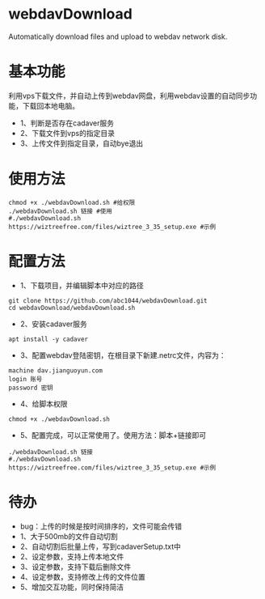# webdavDownload
Automatically download files and upload to webdav network disk.

# 基本功能
利用vps下载文件，并自动上传到webdav网盘，利用webdav设置的自动同步功能，下载回本地电脑。
- 1、判断是否存在cadaver服务
- 2、下载文件到vps的指定目录
- 3、上传文件到指定目录，自动bye退出

# 使用方法
```shell
chmod +x ./webdavDownload.sh #给权限
./webdavDownload.sh 链接 #使用
#./webdavDownload.sh https://wiztreefree.com/files/wiztree_3_35_setup.exe #示例
```

# 配置方法
- 1、下载项目，并编辑脚本中对应的路径
```shell
git clone https://github.com/abc1044/webdavDownload.git
cd webdavDownload/webdavDownload.sh
```
- 2、安装cadaver服务
```shell
apt install -y cadaver
```
- 3、配置webdav登陆密钥，在根目录下新建.netrc文件，内容为：
```shell
machine dav.jianguoyun.com
login 账号
password 密钥
```
- 4、给脚本权限
```shell
chmod +x ./webdavDownload.sh
```
- 5、配置完成，可以正常使用了。使用方法：脚本+链接即可
```shell
./webdavDownload.sh 链接
#./webdavDownload.sh https://wiztreefree.com/files/wiztree_3_35_setup.exe #示例
```

# 待办
- bug：上传的时候是按时间排序的，文件可能会传错
- 1、大于500mb的文件自动切割
- 2、自动切割后批量上传，写到cadaverSetup.txt中
- 2、设定参数，支持上传本地文件
- 3、设定参数，支持下载后删除文件
- 4、设定参数，支持修改上传的文件位置
- 5、增加交互功能，同时保持简洁
